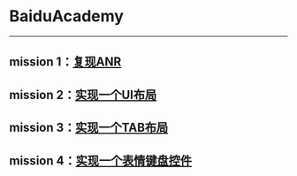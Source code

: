 # BaiduAcademy
---
## mission 1：[复现ANR](https://github.com/mk43/BaiduAcademy/tree/master/RecurrentANR)
## mission 2：[实现一个UI布局](https://github.com/mk43/BaiduAcademy/tree/master/UILayout)
## mission 3：[实现一个TAB布局](https://github.com/mk43/BaiduAcademy/tree/master/TabLayout)
## mission 4：[实现一个表情键盘控件](https://github.com/mk43/BaiduAcademy/tree/master/EmojiKeyboard)